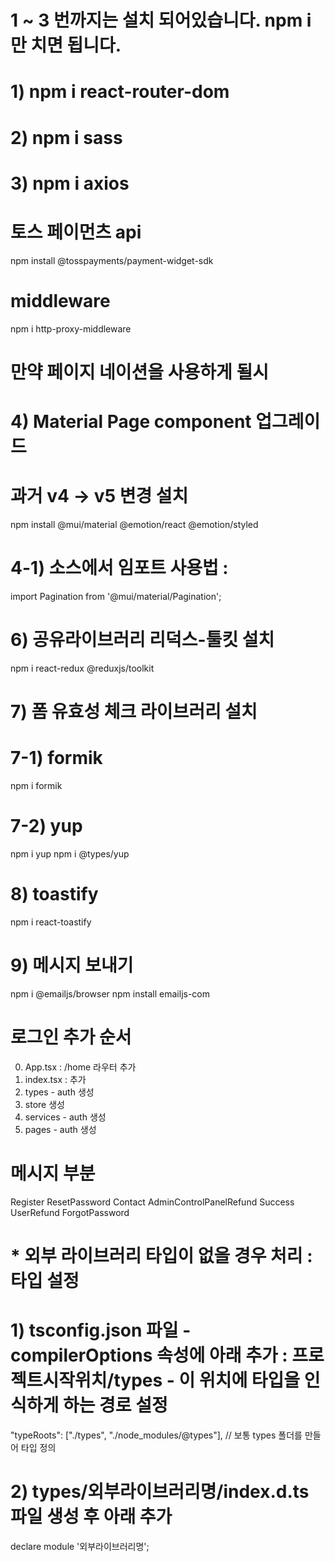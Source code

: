 
# 1 ~ 3 번까지는 설치 되어있습니다. npm i 만 치면 됩니다.

# 1) npm i react-router-dom
# 2) npm i sass
# 3) npm i axios

# 토스 페이먼츠 api
npm install @tosspayments/payment-widget-sdk

# middleware
npm i http-proxy-middleware

# 만약 페이지 네이션을 사용하게 될시
# 4) Material Page component 업그레이드 
# 과거 v4 -> v5 변경 설치
npm install @mui/material @emotion/react @emotion/styled

# 4-1) 소스에서 임포트 사용법 : <Pagination />
import Pagination from '@mui/material/Pagination';

# 6) 공유라이브러리 리덕스-툴킷 설치
npm i react-redux @reduxjs/toolkit

# 7) 폼 유효성 체크 라이브러리 설치
# 7-1) formik
npm i formik

# 7-2) yup
npm i yup
npm i @types/yup

# 8) toastify
npm i react-toastify

# 9) 메시지 보내기
npm i @emailjs/browser
npm install emailjs-com


# 로그인 추가 순서
0) App.tsx : /home 라우터  추가
0) index.tsx : <Provider store={store}></Provider> 추가
1) types - auth 생성
2) store 생성
3) services - auth 생성
4) pages - auth 생성

# 메시지 부분
Register
ResetPassword
Contact
AdminControlPanelRefund
Success
UserRefund
ForgotPassword

# * 외부 라이브러리 타입이 없을 경우 처리 : 타입 설정
# 1) tsconfig.json 파일 - compilerOptions 속성에 아래 추가 : 프로젝트시작위치/types - 이 위치에 타입을 인식하게 하는 경로 설정
"typeRoots": ["./types", "./node_modules/@types"], // 보통 types 폴더를 만들어 타입 정의
# 2) types/외부라이브러리명/index.d.ts 파일 생성 후 아래 추가
declare module '외부라이브러리명';